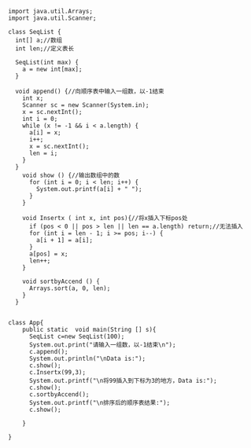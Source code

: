       import java.util.Arrays;
      import java.util.Scanner;

      class SeqList {
        int[] a;//数组
        int len;//定义表长

        SeqList(int max) {
          a = new int[max];
        }

        void append() {//向顺序表中输入一组数，以-1结束
          int x;
          Scanner sc = new Scanner(System.in);
          x = sc.nextInt();
          int i = 0;
          while (x != -1 && i < a.length) {
            a[i] = x;
            i++;
            x = sc.nextInt();
            len = i;
          }
        }
          void show () {//输出数组中的数
            for (int i = 0; i < len; i++) {
              System.out.printf(a[i] + " ");
            }
          }

          void Insertx ( int x, int pos){//将x插入下标pos处
            if (pos < 0 || pos > len || len == a.length) return;//无法插入
            for (int i = len - 1; i >= pos; i--) {
              a[i + 1] = a[i];
            }
            a[pos] = x;
            len++;
          }

          void sortbyAccend () {
            Arrays.sort(a, 0, len);
          }
        }


      class App{
          public static  void main(String [] s){
            SeqList c=new SeqList(100);
            System.out.print("请输入一组数，以-1结束\n");
            c.append();
            System.out.println("\nData is:");
            c.show();
            c.Insertx(99,3);
            System.out.printf("\n将99插入到下标为3的地方，Data is:");
            c.show();
            c.sortbyAccend();
            System.out.printf("\n排序后的顺序表结果:");
            c.show();

          }

      }



